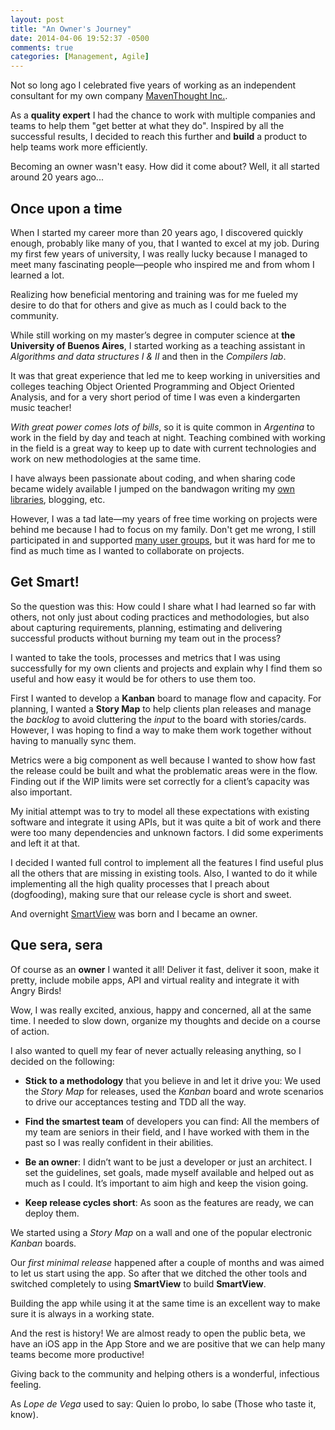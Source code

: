 ```yaml
---
layout: post
title: "An Owner's Journey"
date: 2014-04-06 19:52:37 -0500
comments: true
categories: [Management, Agile]
---
```


Not so long ago I celebrated five years of working as an independent consultant for my own company [MavenThought Inc.](http://maventhought.com).

As a __quality expert__ I had the chance to work with multiple companies and teams to help them "get better at what they do". Inspired by all the successful results, I decided to reach this further and __build__ a product to help teams work more efficiently. 

Becoming an owner wasn't easy. How did it come about? Well, it all started around 20 years ago...

<!-- more -->

## Once upon a time

When I started my career more than 20 years ago, I discovered quickly enough, probably like many of you, that I wanted to excel at my job. During my first few years of university, I was really lucky because I managed to meet many fascinating people—people who inspired me and from whom I learned a lot.

Realizing how beneficial mentoring and training was for me fueled my desire to do that for others and give as much as I could back to the community. 

While still working on my master’s degree in computer science at __the University of Buenos Aires__, I started working as a teaching assistant in _Algorithms and data structures I & II_ and then in the _Compilers lab_.

It was that great experience that led me to keep working in universities and colleges teaching Object Oriented Programming and Object Oriented Analysis, and for a very short period of time I was even a kindergarten music teacher!

_With great power comes lots of bills_, so it is quite common in _Argentina_ to work in the field by day and teach at night. Teaching combined with working in the field is a great way to keep up to date with current technologies and work on new methodologies at the same time. 

I have always been passionate about coding, and when sharing code became widely available I jumped on the bandwagon writing my [own libraries](http://github.com/amirci), blogging, etc.

However, I was a tad late—my years of free time working on projects were behind me because I had to focus on my family. Don't get me wrong, I still participated in and supported [many user groups](http://maventhought.com/#community), but it was hard for me to find as much time as I wanted to collaborate on projects. 

## Get Smart!

So the question was this: How could I share what I had learned so far with others, not only just about coding practices and methodologies, but also about capturing requirements, planning, estimating and delivering successful products without burning my team out in the process?

I wanted to take the tools, processes and metrics that I was using successfully for my own clients and projects and explain why I find them so useful and how easy it would be for others to use them too.

First I wanted to develop a __Kanban__ board to manage flow and capacity. For planning, I wanted a __Story Map__ to help clients plan releases and manage the _backlog_ to avoid cluttering the _input_ to the board with stories/cards. However, I was hoping to find a way to make them work together without having to manually sync them.

Metrics were a big component as well because I wanted to show how fast the release could be built and what the problematic areas were in the flow. Finding out if the WIP limits were set correctly for a client’s capacity was also important.

My initial attempt was to try to model all these expectations with existing software and integrate it using APIs, but it was quite a bit of work and there were too many dependencies and unknown factors. I did some experiments and left it at that.

I decided I wanted full control to implement all the features I find useful plus all the others that are missing in existing tools. Also, I wanted to do it while implementing all the high quality processes that I preach about (dogfooding), making sure that our release cycle is short and sweet.

And overnight [SmartView](http://smartviewapp.com) was born and I became an owner.

## Que sera, sera

Of course as an __owner__ I wanted it all! Deliver it fast, deliver it soon, make it pretty, include mobile apps, API and virtual reality and integrate it with Angry Birds!

Wow, I was really excited, anxious, happy and concerned, all at the same time. I needed to slow down, organize my thoughts and decide on a course of action. 

I also wanted to quell my fear of never actually releasing anything, so I decided on the following:

 * __Stick to a methodology__ that you believe in and let it drive you: We used the _Story Map_ for releases, used the _Kanban_ board and wrote scenarios to drive our acceptances testing and TDD all the way.
 
 * __Find the smartest team__ of developers you can find: All the members of my team are seniors in their field, and I have worked with them in the past so I was really confident in their abilities.

 * __Be an owner__: I didn’t want to be just a developer or just an architect. I set the guidelines, set goals, made myself available and helped out as much as I could. It’s important to aim high and keep the vision going.
 
 * __Keep release cycles short__: As soon as the features are ready, we can deploy them.
 
We started using a _Story Map_ on a wall and one of the popular electronic _Kanban_ boards.

Our _first minimal release_ happened after a couple of months and was aimed to let us start using the app. So after that we ditched the other tools and switched completely to using __SmartView__ to build __SmartView__.

Building the app while using it at the same time is an excellent way to make sure it is always in a working state. 

And the rest is history! We are almost ready to open the public beta, we have an iOS app in the App Store and we are positive that we can help many teams become more productive!

Giving back to the community and helping others is a wonderful, infectious feeling. 

As _Lope de Vega_ used to say: Quien lo probo, lo sabe (Those who taste it, know).